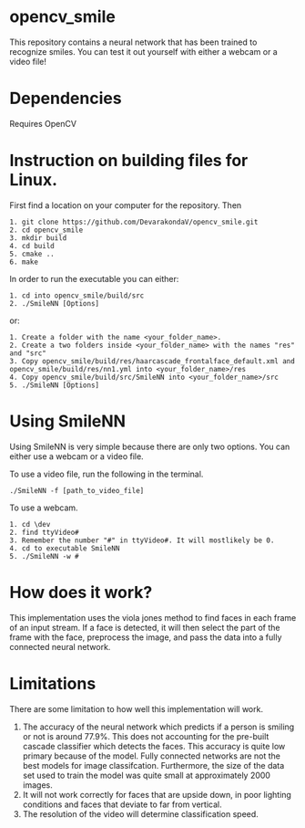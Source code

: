 # opencv_smile
This repository contains a neural network that has been trained to recognize smiles. You can test it out yourself with either a webcam or a video file!

# Dependencies
Requires OpenCV

# Instruction on building files for Linux.

First find a location on your computer for the repository. Then
```
1. git clone https://github.com/DevarakondaV/opencv_smile.git
2. cd opencv_smile
3. mkdir build
4. cd build
5. cmake ..
6. make
```
In order to run the executable you can either:

```
1. cd into opencv_smile/build/src
2. ./SmileNN [Options]
```
or: 

```
1. Create a folder with the name <your_folder_name>.
2. Create a two folders inside <your_folder_name> with the names "res" and "src"
3. Copy opencv_smile/build/res/haarcascade_frontalface_default.xml and opencv_smile/build/res/nn1.yml into <your_folder_name>/res
4. Copy opencv_smile/build/src/SmileNN into <your_folder_name>/src
5. ./SmileNN [Options]
```


# Using SmileNN
Using SmileNN is very simple because there are only two options. You can either use a webcam or a video file.

To use a video file, run the following in the terminal.
```
./SmileNN -f [path_to_video_file]
```
To use a webcam.
```
1. cd \dev
2. find ttyVideo#
3. Remember the number "#" in ttyVideo#. It will mostlikely be 0.
4. cd to executable SmileNN
5. ./SmileNN -w #
```

# How does it work?
This implementation uses the viola jones method to find faces in each frame of an input stream. If a face is detected, it will then
select the part of the frame with the face, preprocess the image, and pass the data into a fully connected neural network.

# Limitations
There are some limitation to how well this implementation will work.
1. The accuracy of the neural network which predicts if a person is smiling or not is around 77.9%. This does not accounting for the pre-built cascade classifier which detects the faces. This accuracy is quite low
primary because of the model. Fully connected networks are not the best models for image classifcation. Furthermore, the size of the data set
used to train the model was quite small at approximately 2000 images.
2. It will not work correctly for faces that are upside down, in poor lighting conditions and faces that deviate to far from vertical. 
3. The resolution of the video will determine classification speed.

